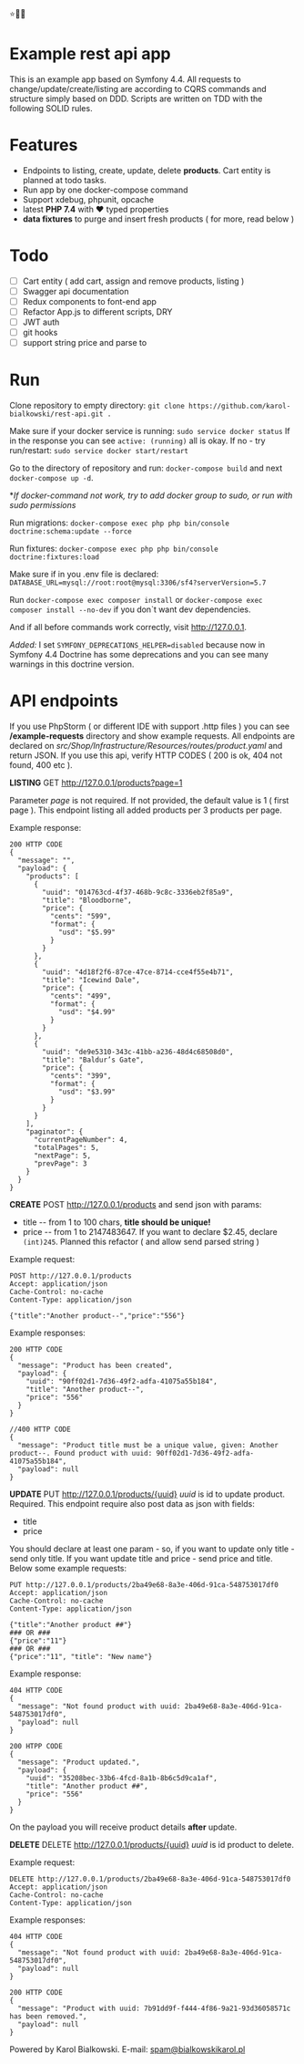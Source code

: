
&#11088;&#127913;&#128576;

# Example rest api app

This is an example app based on Symfony 4.4. All requests to change/update/create/listing are according to CQRS commands and structure simply based on DDD. Scripts are written on TDD with the following SOLID rules. 

# Features
  - Endpoints to listing, create, update, delete **products**. Cart entity is planned at todo tasks.
  - Run app by one docker-compose command
  - Support xdebug, phpunit, opcache
  - latest **PHP 7.4** with :heart: typed properties
  - **data fixtures** to purge and insert fresh products ( for more, read below )

# Todo
 - [ ] Cart entity ( add cart, assign and remove products, listing )
 - [ ] Swagger api documentation
 - [ ] Redux components to font-end app
 - [ ] Refactor App.js to different scripts, DRY
 - [ ] JWT auth
 - [ ] git hooks
 - [ ] support string price and parse to <int>

# Run

Clone repository to empty directory:
`git clone https://github.com/karol-bialkowski/rest-api.git .`

Make sure if your docker service is running:
`sudo service docker status`
If in the response you can see `active: (running)` all is okay. If no - try run/restart:
`sudo service docker start/restart`

Go to the directory of repository and run:
`docker-compose build` and next `docker-compose up -d`. 


**If docker-command not work, try to add docker group to sudo, or run with sudo permissions*

Run migrations:
`docker-compose exec php php bin/console doctrine:schema:update --force`

Run fixtures:
`docker-compose exec php php bin/console doctrine:fixtures:load`

Make sure if in you .env file is declared:
`DATABASE_URL=mysql://root:root@mysql:3306/sf4?serverVersion=5.7`

Run `docker-compose exec composer install` or `docker-compose exec composer install --no-dev` if you don`t want dev dependencies. 

And if all before commands work correctly, visit http://127.0.0.1. 


*Added:*
I set `SYMFONY_DEPRECATIONS_HELPER=disabled` because now in Symfony 4.4 Doctrine has some deprecations and you can see many warnings in this doctrine version.  


# API endpoints

If you use PhpStorm ( or different IDE with support .http files ) you can see **/example-requests** directory and show example requests. All endpoints are declared on *src/Shop/Infrastructure/Resources/routes/product.yaml* and return JSON. If you use this api, verify HTTP CODES ( 200 is ok, 404 not found, 400 etc ).


**LISTING**
GET http://127.0.0.1/products?page=1

Parameter *page* is not required. If not provided, the default value is 1 ( first page ). 
This endpoint listing all added products per 3 products per page.

Example response:
```
200 HTTP CODE
{
  "message": "",
  "payload": {
    "products": [
      {
        "uuid": "014763cd-4f37-468b-9c8c-3336eb2f85a9",
        "title": "Bloodborne",
        "price": {
          "cents": "599",
          "format": {
            "usd": "$5.99"
          }
        }
      },
      {
        "uuid": "4d18f2f6-87ce-47ce-8714-cce4f55e4b71",
        "title": "Icewind Dale",
        "price": {
          "cents": "499",
          "format": {
            "usd": "$4.99"
          }
        }
      },
      {
        "uuid": "de9e5310-343c-41bb-a236-48d4c68508d0",
        "title": "Baldur’s Gate",
        "price": {
          "cents": "399",
          "format": {
            "usd": "$3.99"
          }
        }
      }
    ],
    "paginator": {
      "currentPageNumber": 4,
      "totalPages": 5,
      "nextPage": 5,
      "prevPage": 3
    }
  }
}
```


**CREATE**
POST http://127.0.0.1/products
and send json with params:
- title <string>
-- from 1 to 100 chars, **title should be unique!**
- price <int>
-- from 1 to 2147483647. If you want to declare $2.45, declare `(int)245`. Planned this refactor ( and allow send parsed string )

Example request:
```
POST http://127.0.0.1/products
Accept: application/json
Cache-Control: no-cache
Content-Type: application/json

{"title":"Another product--","price":"556"}
```

Example responses:
```
200 HTTP CODE
{
  "message": "Product has been created",
  "payload": {
    "uuid": "90ff02d1-7d36-49f2-adfa-41075a55b184",
    "title": "Another product--",
    "price": "556"
  }
}
```
```
//400 HTTP CODE
{
  "message": "Product title must be a unique value, given: Another product--. Found product with uuid: 90ff02d1-7d36-49f2-adfa-41075a55b184",
  "payload": null
}
```

**UPDATE**
PUT http://127.0.0.1/products/{uuid}
*uuid* is id to update product. Required. This endpoint require also post data as json with fields:
- title
- price

You should declare at least one param - so, if you want to update only title - send only title. If you want update title and price - send price and title. Below some example requests:

```
PUT http://127.0.0.1/products/2ba49e68-8a3e-406d-91ca-548753017df0
Accept: application/json
Cache-Control: no-cache
Content-Type: application/json

{"title":"Another product ##"}
### OR ###
{"price":"11"}
### OR ### 
{"price":"11", "title": "New name"}
```

Example response:
```
404 HTTP CODE
{
  "message": "Not found product with uuid: 2ba49e68-8a3e-406d-91ca-548753017df0",
  "payload": null
}
```
```
200 HTPP CODE
{
  "message": "Product updated.",
  "payload": {
    "uuid": "35208bec-33b6-4fcd-8a1b-8b6c5d9ca1af",
    "title": "Another product ##",
    "price": "556"
  }
}
```
On the payload you will receive product details **after** update.


**DELETE**
DELETE http://127.0.0.1/products/{uuid}
*uuid* is id product to delete. 

Example request: 
```
DELETE http://127.0.0.1/products/2ba49e68-8a3e-406d-91ca-548753017df0
Accept: application/json
Cache-Control: no-cache
Content-Type: application/json
```

Example responses:

```
404 HTTP CODE
{
  "message": "Not found product with uuid: 2ba49e68-8a3e-406d-91ca-548753017df0",
  "payload": null
}
```
```
200 HTTP CODE
{
  "message": "Product with uuid: 7b91dd9f-f444-4f86-9a21-93d36058571c has been removed.",
  "payload": null
}
```



 
Powered by Karol Bialkowski. E-mail: spam@bialkowskikarol.pl
